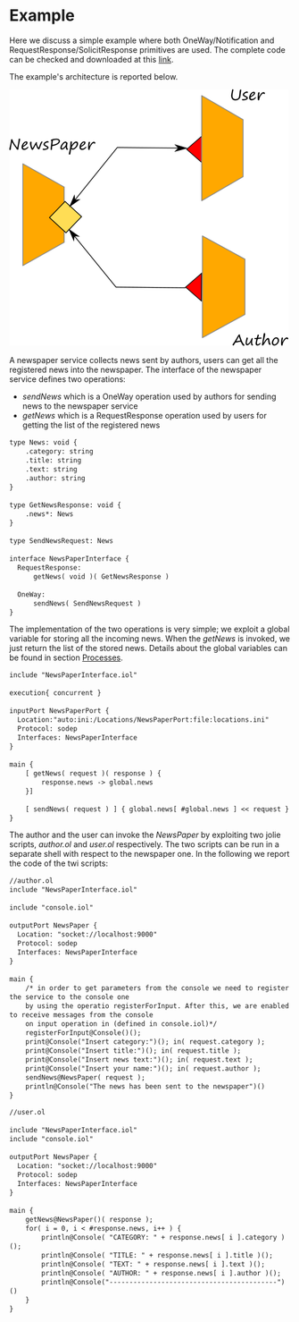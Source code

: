 # Example

Here we discuss a simple example where both OneWay/Notification and RequestResponse/SolicitResponse primitives are used.
The complete code can be checked and downloaded at this [link](https://github.com/jolie/examples/tree/master/02_basics/1_ports/newspaper).

The example's architecture is reported below.

![](../../.gitbook/assets/newspaper.png)

A newspaper service collects news sent by authors, users can get all the registered news into the newspaper.
The interface of the newspaper service defines two operations: 

* *sendNews* which is a OneWay operation used by authors for sending news to the newspaper service
* *getNews* which is a RequestResponse operation used by users for getting the list of the registered news

```text
type News: void {
    .category: string
    .title: string
    .text: string
    .author: string
}

type GetNewsResponse: void {
    .news*: News
}

type SendNewsRequest: News

interface NewsPaperInterface {
  RequestResponse:
      getNews( void )( GetNewsResponse )

  OneWay:
      sendNews( SendNewsRequest )
}
```
The implementation of the two operations is very simple; we exploit a global variable for storing all the incoming news. When the *getNews* is invoked, we just return the list of the stored news.
Details about the global variables can be found in section [Processes](basics/processes.md).

```text
include "NewsPaperInterface.iol"

execution{ concurrent }

inputPort NewsPaperPort {
  Location:"auto:ini:/Locations/NewsPaperPort:file:locations.ini"
  Protocol: sodep
  Interfaces: NewsPaperInterface
}

main {
    [ getNews( request )( response ) {
        response.news -> global.news
    }]

    [ sendNews( request ) ] { global.news[ #global.news ] << request }
}
```

The author and the user can invoke the *NewsPaper* by exploiting two jolie scripts, *author.ol* and *user.ol* respectively.
The two scripts can be run in a separate shell with respect to the newspaper one.
In the following we report the code of the twi scripts:

```text
//author.ol
include "NewsPaperInterface.iol"

include "console.iol"

outputPort NewsPaper {
  Location: "socket://localhost:9000"
  Protocol: sodep
  Interfaces: NewsPaperInterface
}

main {
    /* in order to get parameters from the console we need to register the service to the console one
    by using the operatio registerForInput. After this, we are enabled to receive messages from the console
    on input operation in (defined in console.iol)*/
    registerForInput@Console()();
    print@Console("Insert category:")(); in( request.category );
    print@Console("Insert title:")(); in( request.title );
    print@Console("Insert news text:")(); in( request.text );
    print@Console("Insert your name:")(); in( request.author );
    sendNews@NewsPaper( request );
    println@Console("The news has been sent to the newspaper")()
}
```



```text
//user.ol

include "NewsPaperInterface.iol"
include "console.iol"

outputPort NewsPaper {
  Location: "socket://localhost:9000"
  Protocol: sodep
  Interfaces: NewsPaperInterface
}

main {
    getNews@NewsPaper()( response );
    for( i = 0, i < #response.news, i++ ) {
        println@Console( "CATEGORY: " + response.news[ i ].category )();
        println@Console( "TITLE: " + response.news[ i ].title )();
        println@Console( "TEXT: " + response.news[ i ].text )();
        println@Console( "AUTHOR: " + response.news[ i ].author )();
        println@Console("------------------------------------------")()
    }
}
```


